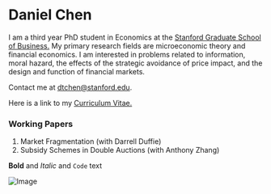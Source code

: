 
# Daniel Chen
I am a third year PhD student in Economics at the [Stanford Graduate School of Business.](https://www.gsb.stanford.edu/programs/phd/academic-experience/students/daniel-chen) My primary research fields are microeconomic theory and financial economics. I am interested in problems related to information, moral hazard, the effects of the strategic avoidance of price impact, and the design and function of financial markets. 

Contact me at dtchen@stanford.edu. 

Here is a link to my [Curriculum Vitae.](https://dtc1995.github.io/redesigned-engine.github.io/Academic_CV_Feb_18.pdf)

### Working Papers

1. Market Fragmentation (with Darrell Duffie)
2. Subsidy Schemes in Double Auctions (with Anthony Zhang)

**Bold** and _Italic_ and `Code` text

![Image](https://dtc1995.github.io/redesigned-engine.github.io/danielchenphd.png)


